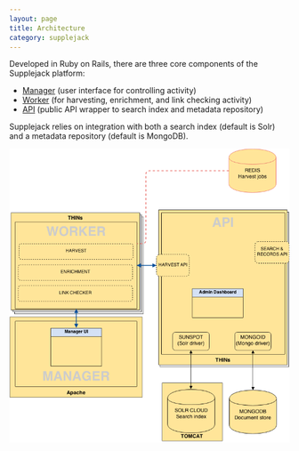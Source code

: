 ```yaml
---
layout: page
title: Architecture
category: supplejack
---
```

Developed in Ruby on Rails, there are three core components of the Supplejack platform:

* [Manager](http://digitalnz.github.io/supplejack/start/supplejack-manager.html) (user interface for controlling activity)
* [Worker](http://digitalnz.github.io/supplejack/start/supplejack-worker.html) (for harvesting, enrichment, and link checking activity)
* [API](http://digitalnz.github.io/supplejack/start/supplejack-api.html) (public API wrapper to search index and metadata repository)

Supplejack relies on integration with both a search index (default is Solr) and a metadata repository (default is MongoDB).

![Supplejack Architecture](images/Master-DigitalNZ-Infrastructure-Supplejack.png) 